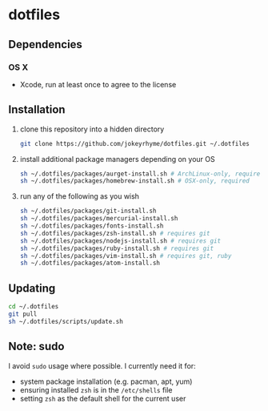 # dotfiles

## Dependencies

### OS X

- Xcode, run at least once to agree to the license


## Installation

1. clone this repository into a hidden directory

    ```sh
    git clone https://github.com/jokeyrhyme/dotfiles.git ~/.dotfiles
    ```

2. install additional package managers depending on your OS

    ```sh
    sh ~/.dotfiles/packages/aurget-install.sh # ArchLinux-only, required
    sh ~/.dotfiles/packages/homebrew-install.sh # OSX-only, required
    ```

3. run any of the following as you wish

    ```sh
    sh ~/.dotfiles/packages/git-install.sh
    sh ~/.dotfiles/packages/mercurial-install.sh
    sh ~/.dotfiles/packages/fonts-install.sh
    sh ~/.dotfiles/packages/zsh-install.sh # requires git
    sh ~/.dotfiles/packages/nodejs-install.sh # requires git
    sh ~/.dotfiles/packages/ruby-install.sh # requires git
    sh ~/.dotfiles/packages/vim-install.sh # requires git, ruby
    sh ~/.dotfiles/packages/atom-install.sh
    ```


## Updating

```sh
cd ~/.dotfiles
git pull
sh ~/.dotfiles/scripts/update.sh
```

## Note: sudo

I avoid `sudo` usage where possible. I currently need it for:

- system package installation (e.g. pacman, apt, yum)
- ensuring installed `zsh` is in the `/etc/shells` file
- setting `zsh` as the default shell for the current user
